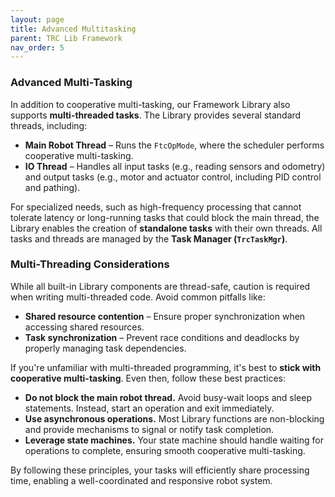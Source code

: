 ```yaml
---
layout: page
title: Advanced Multitasking
parent: TRC Lib Framework
nav_order: 5
---
```


### Advanced Multi-Tasking

In addition to cooperative multi-tasking, our Framework Library also supports **multi-threaded tasks**. The Library provides several standard threads, including:

- **Main Robot Thread** – Runs the `FtcOpMode`, where the scheduler performs cooperative multi-tasking.  
- **IO Thread** – Handles all input tasks (e.g., reading sensors and odometry) and output tasks (e.g., motor and actuator control, including PID control and pathing).  

For specialized needs, such as high-frequency processing that cannot tolerate latency or long-running tasks that could block the main thread, the Library enables the creation of **standalone tasks** with their own threads. All tasks and threads are managed by the **Task Manager (`TrcTaskMgr`)**.  

### Multi-Threading Considerations

While all built-in Library components are thread-safe, caution is required when writing multi-threaded code. Avoid common pitfalls like:  

- **Shared resource contention** – Ensure proper synchronization when accessing shared resources.  
- **Task synchronization** – Prevent race conditions and deadlocks by properly managing task dependencies.  

If you're unfamiliar with multi-threaded programming, it's best to **stick with cooperative multi-tasking**. Even then, follow these best practices:  

- **Do not block the main robot thread.** Avoid busy-wait loops and sleep statements. Instead, start an operation and exit immediately.  
- **Use asynchronous operations.** Most Library functions are non-blocking and provide mechanisms to signal or notify task completion.  
- **Leverage state machines.** Your state machine should handle waiting for operations to complete, ensuring smooth cooperative multi-tasking.  

By following these principles, your tasks will efficiently share processing time, enabling a well-coordinated and responsive robot system.